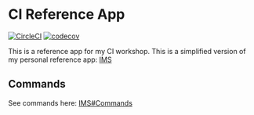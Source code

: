 
# CI Reference App

[![CircleCI](https://circleci.com/gh/jonathanong/ci-reference-app/tree/master.svg?style=svg)](https://circleci.com/gh/jonathanong/ci-reference-app/tree/master)
[![codecov](https://codecov.io/gh/jonathanong/ci-reference-app/branch/master/graph/badge.svg)](https://codecov.io/gh/jonathanong/ci-reference-app)

This is a reference app for my CI workshop.
This is a simplified version of my personal reference app: [IMS](https://github.com/jonathanong/ims)

## Commands

See commands here: [IMS#Commands](https://github.com/jonathanong/ims#commands)

